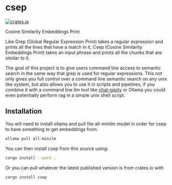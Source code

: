 # csep
[![crates.io](https://img.shields.io/crates/v/csep.svg)](https://crates.io/crates/csep)

Cosine Similarity Embeddings Print

Like Grep (Global Regular Expression Print) takes a regular expression and
prints all the lines that have a match in it, Csep (Cosine Similarity Embeddings
Print) takes an input phrase and prints all the chunks that are similar to it.

The goal of this project is to give users command line access to semantic search
in the same way that grep is used for regular expressions. This not only gives
you full control over a command line semantic search on any unix like system,
but also allows you to use it in scripts and pipelines, if you combine it with a
command line llm tool like
[chat-gipity](https://github.com/divanvisagie/chat-gipity) or Ollama you could
even potentially perform rag in a simple unix shell script.

## Installation
You will need to install ollama and pull the all-minilm model in order for csep
to have something to get embeddings from.

```sh
ollama pull all-minilm
```

You can then install csep from this source using:
```sh
cargo install --path .
```

Or you can pull whatever the latest published version is from crates.io with
```sh
cargo install csep
```
